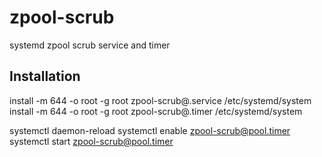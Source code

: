 # zpool-scrub
systemd zpool scrub service and timer

## Installation
install -m 644 -o root -g root zpool-scrub@.service /etc/systemd/system
install -m 644 -o root -g root zpool-scrub@.timer /etc/systemd/system

systemctl daemon-reload
systemctl enable zpool-scrub@pool.timer
systemctl start zpool-scrub@pool.timer

